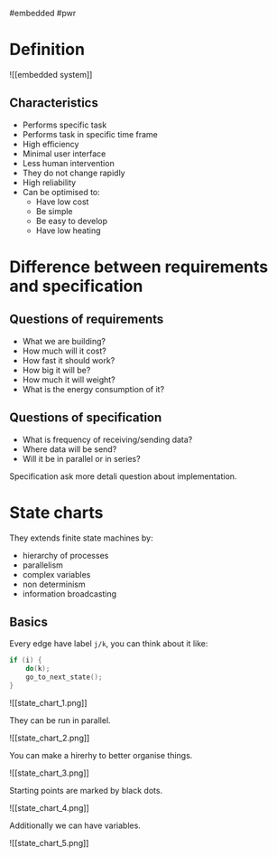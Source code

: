 #embedded #pwr 

# Definition
![[embedded system]]

## Characteristics
- Performs specific task
- Performs task in specific time frame
- High efficiency
- Minimal user interface
- Less human intervention
- They do not change rapidly
- High reliability
- Can be optimised to:
  - Have low cost
  - Be simple
  - Be easy to develop
  - Have low heating

# Difference between requirements and specification
## Questions of requirements
- What we are building?
- How much will it cost?
- How fast it should work?
- How big it will be?
- How much it will weight?
- What is the energy consumption of it?

## Questions of specification
- What is frequency of receiving/sending data?
- Where data will be send?
- Will it be in parallel or in series?

Specification ask more detali question about implementation.

# State charts
They extends finite state machines by:
- hierarchy of processes
- parallelism
- complex variables
- non determinism
- information broadcasting

## Basics
Every edge have label `j/k`, you can think about it like:

```c++
if (i) {
    do(k);
    go_to_next_state();    
}
```

![[state_chart_1.png]]

They can be run in parallel.

![[state_chart_2.png]]

You can make a hirerhy to better organise things.

![[state_chart_3.png]]

Starting points are marked by black dots.

![[state_chart_4.png]]

Additionally we can have variables.

![[state_chart_5.png]]
